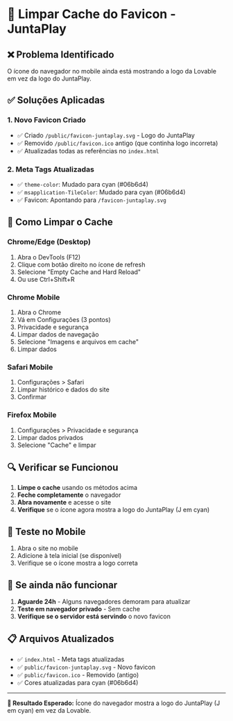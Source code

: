 # 🔄 Limpar Cache do Favicon - JuntaPlay

## ❌ **Problema Identificado**
O ícone do navegador no mobile ainda está mostrando a logo da Lovable em vez da logo do JuntaPlay.

## ✅ **Soluções Aplicadas**

### 1. **Novo Favicon Criado**
- ✅ Criado `/public/favicon-juntaplay.svg` - Logo do JuntaPlay
- ✅ Removido `/public/favicon.ico` antigo (que continha logo incorreta)
- ✅ Atualizadas todas as referências no `index.html`

### 2. **Meta Tags Atualizadas**
- ✅ `theme-color`: Mudado para cyan (#06b6d4)
- ✅ `msapplication-TileColor`: Mudado para cyan (#06b6d4)
- ✅ Favicon: Apontando para `/favicon-juntaplay.svg`

## 🧹 **Como Limpar o Cache**

### **Chrome/Edge (Desktop)**
1. Abra o DevTools (F12)
2. Clique com botão direito no ícone de refresh
3. Selecione "Empty Cache and Hard Reload"
4. Ou use Ctrl+Shift+R

### **Chrome Mobile**
1. Abra o Chrome
2. Vá em Configurações (3 pontos)
3. Privacidade e segurança
4. Limpar dados de navegação
5. Selecione "Imagens e arquivos em cache"
6. Limpar dados

### **Safari Mobile**
1. Configurações > Safari
2. Limpar histórico e dados do site
3. Confirmar

### **Firefox Mobile**
1. Configurações > Privacidade e segurança
2. Limpar dados privados
3. Selecione "Cache" e limpar

## 🔍 **Verificar se Funcionou**

1. **Limpe o cache** usando os métodos acima
2. **Feche completamente** o navegador
3. **Abra novamente** e acesse o site
4. **Verifique** se o ícone agora mostra a logo do JuntaPlay (J em cyan)

## 📱 **Teste no Mobile**

1. Abra o site no mobile
2. Adicione à tela inicial (se disponível)
3. Verifique se o ícone mostra a logo correta

## 🚨 **Se ainda não funcionar**

1. **Aguarde 24h** - Alguns navegadores demoram para atualizar
2. **Teste em navegador privado** - Sem cache
3. **Verifique se o servidor está servindo** o novo favicon

## 📋 **Arquivos Atualizados**

- ✅ `index.html` - Meta tags atualizadas
- ✅ `public/favicon-juntaplay.svg` - Novo favicon
- ✅ `public/favicon.ico` - Removido (antigo)
- ✅ Cores atualizadas para cyan (#06b6d4)

---

**🎯 Resultado Esperado:** Ícone do navegador mostra a logo do JuntaPlay (J em cyan) em vez da Lovable.
